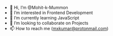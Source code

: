 - 👋 Hi, I’m @Mohit-k-Mummon
- 👀 I’m interested in Frontend Development
- 🌱 I’m currently learning JavaScript
- 💞️ I’m looking to collaborate on Projects
- 📫 How to reach me (mxkumar@protonmail.com)

<!---
Mohit-k-Mummon/Mohit-k-Mummon is a ✨ special ✨ repository because its `README.md` (this file) appears on your GitHub profile.
You can click the Preview link to take a look at your changes.
--->
